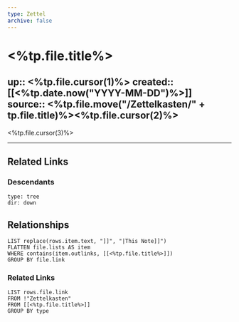 ```yaml
---
type: Zettel
archive: false
---
```


# <%tp.file.title%>

up:: <%tp.file.cursor(1)%>
created:: [[<%tp.date.now("YYYY-MM-DD")%>]]
source:: <%tp.file.move("/Zettelkasten/" + tp.file.title)%><%tp.file.cursor(2)%>
---

<%tp.file.cursor(3)%>

---

## Related Links

### Descendants

```breadcrumbs
type: tree
dir: down
```

## Relationships

```dataview
LIST replace(rows.item.text, "]]", "|This Note]]")
FLATTEN file.lists AS item
WHERE contains(item.outlinks, [[<%tp.file.title%>]])
GROUP BY file.link
```

### Related Links

```dataview
LIST rows.file.link
FROM !"Zettelkasten"
FROM [[<%tp.file.title%>]]
GROUP BY type
```
